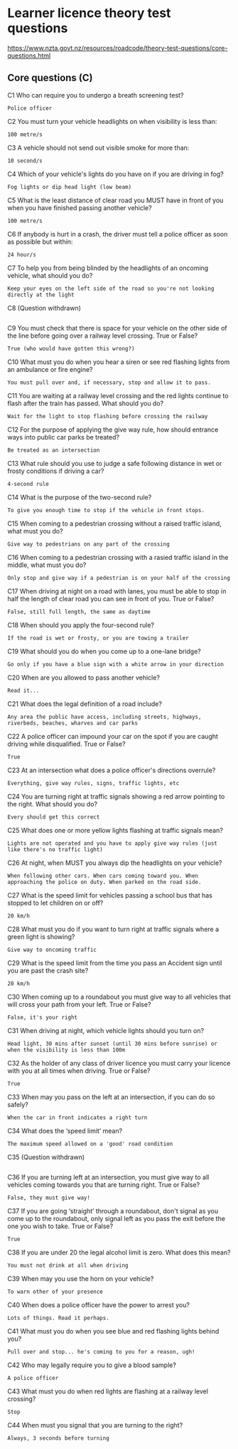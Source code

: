 # Learner licence theory test questions

https://www.nzta.govt.nz/resources/roadcode/theory-test-questions/core-questions.html

## Core questions (C)

C1   Who can require you to undergo a breath screening test?

```
Police officer
```

C2   You must turn your vehicle headlights on when visibility is less than:

```
100 metre/s
```

C3   A vehicle should not send out visible smoke for more than:

```
10 second/s
```

C4   Which of your vehicle's lights do you have on if you are driving in fog?

```
Fog lights or dip head light (low beam)
```

C5   What is the least distance of clear road you MUST have in front of you when you have finished passing another vehicle?

```
100 metre/s
```

C6   If anybody is hurt in a crash, the driver must tell a police officer as soon as possible but within:

```
24 hour/s
```

C7   To help you from being blinded by the headlights of an oncoming vehicle, what should you do?

```
Keep your eyes on the left side of the road so you're not looking directly at the light
```

C8  (Question withdrawn)

```

```

C9   You must check that there is space for your vehicle on the other side of the line before going over a railway level crossing. True or False?

```
True (who would have gotten this wrong?)
```

C10   What must you do when you hear a siren or see red flashing lights from an ambulance or fire engine?

```
You must pull over and, if necessary, stop and allow it to pass.
```

C11   You are waiting at a railway level crossing and the red lights continue to flash after the train has passed. What should you do?

```
Wait for the light to stop flashing before crossing the railway
```

C12   For the purpose of applying the give way rule, how should entrance ways into public car parks be treated?

```
Be treated as an intersection
```

C13   What rule should you use to judge a safe following distance in wet or frosty conditions if driving a car?

```
4-second rule
```

C14   What is the purpose of the two-second rule?

```
To give you enough time to stop if the vehicle in front stops.
```

C15   When coming to a pedestrian crossing without a raised traffic island, what must you do?

```
Give way to pedestrians on any part of the crossing
```

C16   When coming to a pedestrian crossing with a rasied traffic island in the middle, what must you do?

```
Only stop and give way if a pedestrian is on your half of the crossing
```

C17   When driving at night on a road with lanes, you must be able to stop in half the length of clear road you can see in front of you. True or False?

```
False, still full length, the same as daytime
```

C18   When should you apply the four-second rule?

```
If the road is wet or frosty, or you are towing a trailer
```

C19   What should you do when you come up to a one-lane bridge?

```
Go only if you have a blue sign with a white arrow in your direction
```

C20   When are you allowed to pass another vehicle?

```
Read it...
```

C21   What does the legal definition of a road include?

```
Any area the public have access, including streets, highways, riverbeds, beaches, wharves and car parks
```

C22   A police officer can impound your car on the spot if you are caught driving while disqualified. True or False?

```
True
```

C23   At an intersection what does a police officer's directions overrule?

```
Everything, give way rules, signs, traffic lights, etc
```

C24   You are turning right at traffic signals showing a red arrow pointing to the right. What should you do?

```
Every should get this correct
```

C25   What does one or more yellow lights flashing at traffic signals mean?

```
Lights are not operated and you have to apply give way rules (just like there's no traffic light)
```

C26   At night, when MUST you always dip the headlights on your vehicle?

```
When following other cars. When cars coming toward you. When approaching the police on duty. When parked on the road side.
```

C27   What is the speed limit for vehicles passing a school bus that has stopped to let children on or off?

```
20 km/h
```

C28   What must you do if you want to turn right at traffic signals where a green light is showing?

```
Give way to oncoming traffic
```

C29   What is the speed limit from the time you pass an Accident sign until you are past the crash site?

```
20 km/h
```

C30   When coming up to a roundabout you must give way to all vehicles that will cross your path from your left. True or False?

```
False, it's your right
```

C31   When driving at night, which vehicle lights should you turn on?

```
Head light, 30 mins after sunset (until 30 mins before sunrise) or when the visibility is less than 100m
```

C32   As the holder of any class of driver licence you must carry your licence with you at all times when driving. True or False?

```
True
```

C33   When may you pass on the left at an intersection, if you can do so safely?

```
When the car in front indicates a right turn
```

C34   What does the ‘speed limit’ mean?

```
The maximum speed allowed on a 'good' road condition
```

C35  (Question withdrawn)

```
```

C36   If you are turning left at an intersection, you must give way to all vehicles coming towards you that are turning right. True or False?

```
False, they must give way!
```

C37   If you are going ‘straight’ through a roundabout, don't signal as you come up to the roundabout, only signal left as you pass the exit before the one you wish to take. True or False?

```
True
```

C38   If you are under 20 the legal alcohol limit is zero. What does this mean?

```
You must not drink at all when driving
```

C39   When may you use the horn on your vehicle?

```
To warn other of your presence
```

C40   When does a police officer have the power to arrest you?

```
Lots of things. Read it perhaps.
```

C41   What must you do when you see blue and red flashing lights behind you?

```
Pull over and stop... he's coming to you for a reason, ugh!
```

C42   Who may legally require you to give a blood sample?

```
A police officer
```

C43   What must you do when red lights are flashing at a railway level crossing?

```
Stop
```

C44   When must you signal that you are turning to the right?

```
Always, 3 seconds before turning
```
